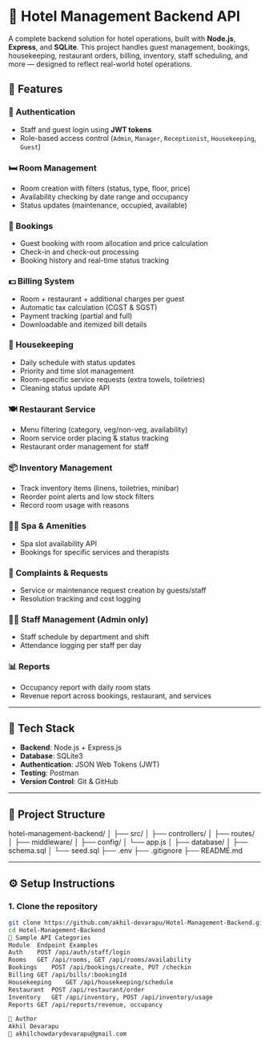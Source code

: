 # 🏨 Hotel Management Backend API

A complete backend solution for hotel operations, built with **Node.js**, **Express**, and **SQLite**. This project handles guest management, bookings, housekeeping, restaurant orders, billing, inventory, staff scheduling, and more — designed to reflect real-world hotel operations.
## 🚀 Features

### 🔐 Authentication
- Staff and guest login using **JWT tokens**
- Role-based access control (`Admin`, `Manager`, `Receptionist`, `Housekeeping`, `Guest`)

### 🛏️ Room Management
- Room creation with filters (status, type, floor, price)
- Availability checking by date range and occupancy
- Status updates (maintenance, occupied, available)

### 📅 Bookings
- Guest booking with room allocation and price calculation
- Check-in and check-out processing
- Booking history and real-time status tracking

### 💵 Billing System
- Room + restaurant + additional charges per guest
- Automatic tax calculation (CGST & SGST)
- Payment tracking (partial and full)
- Downloadable and itemized bill details

### 🧹 Housekeeping
- Daily schedule with status updates
- Priority and time slot management
- Room-specific service requests (extra towels, toiletries)
- Cleaning status update API

### 🍽️ Restaurant Service
- Menu filtering (category, veg/non-veg, availability)
- Room service order placing & status tracking
- Restaurant order management for staff

### 📦 Inventory Management
- Track inventory items (linens, toiletries, minibar)
- Reorder point alerts and low stock filters
- Record room usage with reasons

### 💆‍♀️ Spa & Amenities
- Spa slot availability API
- Bookings for specific services and therapists

### 📣 Complaints & Requests
- Service or maintenance request creation by guests/staff
- Resolution tracking and cost logging

### 👨‍💼 Staff Management (Admin only)
- Staff schedule by department and shift
- Attendance logging per staff per day

### 📊 Reports
- Occupancy report with daily room stats
- Revenue report across bookings, restaurant, and services

---

## 🧰 Tech Stack

- **Backend**: Node.js + Express.js
- **Database**: SQLite3
- **Authentication**: JSON Web Tokens (JWT)
- **Testing**: Postman
- **Version Control**: Git & GitHub

---

## 📁 Project Structure
hotel-management-backend/
│
├── src/
│ ├── controllers/
│ ├── routes/
│ ├── middleware/
│ ├── config/
│ └── app.js
│
├── database/
│ ├── schema.sql
│ └── seed.sql
├── .env
├── .gitignore
├── README.md


---

## ⚙️ Setup Instructions

### 1. Clone the repository

```bash
git clone https://github.com/akhil-devarapu/Hotel-Management-Backend.git
cd Hotel-Management-Backend
📮 Sample API Categories
Module	Endpoint Examples
Auth	POST /api/auth/staff/login
Rooms	GET /api/rooms, GET /api/rooms/availability
Bookings	POST /api/bookings/create, PUT /checkin
Billing	GET /api/bills/:bookingId
Housekeeping	GET /api/housekeeping/schedule
Restaurant	POST /api/restaurant/order
Inventory	GET /api/inventory, POST /api/inventory/usage
Reports	GET /api/reports/revenue, occupancy

🙌 Author
Akhil Devarapu
📧 akhilchowdarydevarapu@gmail.com
